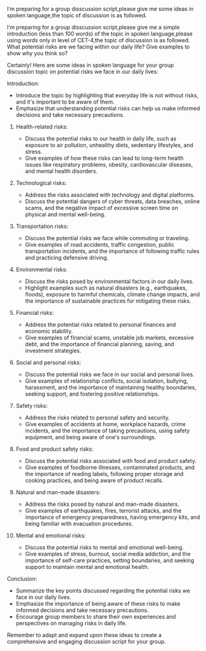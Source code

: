 
I‘m preparing for a group disscussion script,please give me some ideas in spoken language,the topic of discussion is as followed.

I‘m preparing for a group disscussion script,please give me a simple introduction (less than 100 words) of the topic in spoken language,please using words only in level of CET-4,the topic of discussion is as followed.
What potential risks are we facing within our daily life? Give examples to show why you think so?

Certainly! Here are some ideas in spoken language for your group discussion topic on potential risks we face in our daily lives:

Introduction:
- Introduce the topic by highlighting that everyday life is not without risks, and it's important to be aware of them.
- Emphasize that understanding potential risks can help us make informed decisions and take necessary precautions.

1. Health-related risks:
   - Discuss the potential risks to our health in daily life, such as exposure to air pollution, unhealthy diets, sedentary lifestyles, and stress.
   - Give examples of how these risks can lead to long-term health issues like respiratory problems, obesity, cardiovascular diseases, and mental health disorders.

2. Technological risks:
   - Address the risks associated with technology and digital platforms.
   - Discuss the potential dangers of cyber threats, data breaches, online scams, and the negative impact of excessive screen time on physical and mental well-being.

3. Transportation risks:
   - Discuss the potential risks we face while commuting or traveling.
   - Give examples of road accidents, traffic congestion, public transportation incidents, and the importance of following traffic rules and practicing defensive driving.

4. Environmental risks:
   - Discuss the risks posed by environmental factors in our daily lives.
   - Highlight examples such as natural disasters (e.g., earthquakes, floods), exposure to harmful chemicals, climate change impacts, and the importance of sustainable practices for mitigating these risks.

5. Financial risks:
   - Address the potential risks related to personal finances and economic stability.
   - Give examples of financial scams, unstable job markets, excessive debt, and the importance of financial planning, saving, and investment strategies.

6. Social and personal risks:
   - Discuss the potential risks we face in our social and personal lives.
   - Give examples of relationship conflicts, social isolation, bullying, harassment, and the importance of maintaining healthy boundaries, seeking support, and fostering positive relationships.

7. Safety risks:
   - Address the risks related to personal safety and security.
   - Give examples of accidents at home, workplace hazards, crime incidents, and the importance of taking precautions, using safety equipment, and being aware of one's surroundings.

8. Food and product safety risks:
   - Discuss the potential risks associated with food and product safety.
   - Give examples of foodborne illnesses, contaminated products, and the importance of reading labels, following proper storage and cooking practices, and being aware of product recalls.

9. Natural and man-made disasters:
   - Address the risks posed by natural and man-made disasters.
   - Give examples of earthquakes, fires, terrorist attacks, and the importance of emergency preparedness, having emergency kits, and being familiar with evacuation procedures.

10. Mental and emotional risks:
    - Discuss the potential risks to mental and emotional well-being.
    - Give examples of stress, burnout, social media addiction, and the importance of self-care practices, setting boundaries, and seeking support to maintain mental and emotional health.

Conclusion:
- Summarize the key points discussed regarding the potential risks we face in our daily lives.
- Emphasize the importance of being aware of these risks to make informed decisions and take necessary precautions.
- Encourage group members to share their own experiences and perspectives on managing risks in daily life.

Remember to adapt and expand upon these ideas to create a comprehensive and engaging discussion script for your group.